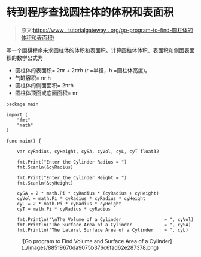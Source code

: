 # 转到程序查找圆柱体的体积和表面积

> 原文:[https://www . tutorialgateway . org/go-program-to-find-圆柱体的体积和表面积/](https://www.tutorialgateway.org/go-program-to-find-volume-and-surface-area-of-a-cylinder/)

写一个围棋程序来求圆柱体的体积和表面积。计算圆柱体体积、表面积和侧面表面积的数学公式为

*   圆柱体的表面积= 2πr + 2πrh (r =半径，h =圆柱体高度)。
*   气缸容积= πr h
*   圆柱体的侧面面积= 2πrh
*   圆柱体顶面或底面面积= πr

```
package main

import (
    "fmt"
    "math"
)

func main() {

    var cyRadius, cyHeight, cySA, cyVol, cyL, cyT float32

    fmt.Print("Enter the Cylinder Radius = ")
    fmt.Scanln(&cyRadius)

    fmt.Print("Enter the Cylinder Height = ")
    fmt.Scanln(&cyHeight)

    cySA = 2 * math.Pi * cyRadius * (cyRadius + cyHeight)
    cyVol = math.Pi * cyRadius * cyRadius * cyHeight
    cyL = 2 * math.Pi * cyRadius * cyHeight
    cyT = math.Pi * cyRadius * cyRadius

    fmt.Println("\nThe Volume of a Cylinder                = ", cyVol)
    fmt.Println("The Surface Area of a Cylinder            = ", cySA)
    fmt.Println("The Lateral Surface Area of a Cylinder    = ", cyL)

```

<figure class="wp-block-image size-large">![Go program to Find Volume and Surface Area of a Cylinder](../Images/88519670da9075b376c6fad62e287378.png)</figure>